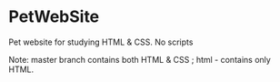 # PetWebSite
Pet website for studying HTML &amp; CSS. No scripts

Note: master branch contains both HTML &amp; CSS ; html - contains only HTML.
